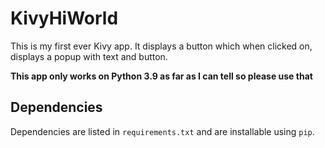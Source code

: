 
# KivyHiWorld

This is my first ever Kivy app. It displays a button which when clicked on, displays a popup with text and button.

**This app only works on Python 3.9 as far as I can tell so please use that**

## Dependencies

Dependencies are listed in `requirements.txt` and are installable using `pip`.
